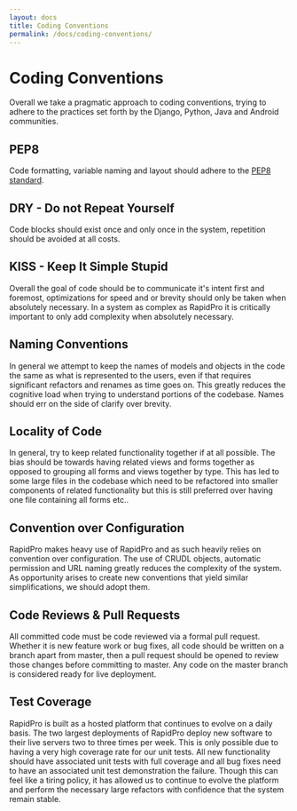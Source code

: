 ```yaml
---
layout: docs
title: Coding Conventions
permalink: /docs/coding-conventions/
---
```


# Coding Conventions

Overall we take a pragmatic approach to coding conventions, trying to adhere
to the practices set forth by the Django, Python, Java and Android communities.

## PEP8

Code formatting, variable naming and layout should adhere to
the [PEP8 standard](https://www.python.org/dev/peps/pep-0008).

## DRY - Do not Repeat Yourself

Code blocks should exist once and only once in the system, repetition should
be avoided at all costs.

## KISS - Keep It Simple Stupid

Overall the goal of code should be to communicate it's intent first and foremost,
optimizations for speed and or brevity should only be taken when absolutely
necessary. In a system as complex as RapidPro it is critically important to
only add complexity when absolutely necessary.

## Naming Conventions

In general we attempt to keep the names of models and objects in the code the
same as what is represented to the users, even if that requires significant
refactors and renames as time goes on. This greatly reduces the cognitive load
when trying to understand portions of the codebase. Names should err on the side
of clarify over brevity.

## Locality of Code

In general, try to keep related functionality together if at all possible. The
bias should be towards having related views and forms together as opposed to grouping
all forms and views together by type. This has led to some large files in the
codebase which need to be refactored into smaller components of related functionality
but this is still preferred over having one file containing all forms etc..

## Convention over Configuration

RapidPro makes heavy use of RapidPro and as such heavily relies on convention
over configuration. The use of CRUDL objects, automatic permission and
URL naming greatly reduces the complexity of the system. As opportunity arises
to create new conventions that yield similar simplifications, we should adopt
them.

## Code Reviews & Pull Requests

All committed code must be code reviewed via a formal pull request. Whether it is
new feature work or bug fixes, all code should be written on a branch apart from
master, then a pull request should be opened to review those changes before
committing to master. Any code on the master branch is considered ready for live
deployment.

## Test Coverage

RapidPro is built as a hosted platform that continues to evolve on a daily basis.
The two largest deployments of RapidPro deploy new software to their live servers
two to three times per week. This is only possible due to having a very high
coverage rate for our unit tests. All new functionality should have associated
unit tests with full coverage and all bug fixes need to have an associated
unit test demonstration the failure. Though this can feel like a tiring policy,
it has allowed us to continue to evolve the platform and perform the necessary
large refactors with confidence that the system remain stable.
